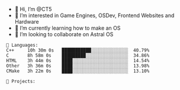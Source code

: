 - 👋 Hi, I’m @CT5
- 👀 I’m interested in Game Engines, OSDev, Frontend Websites and Hardware
- 🌱 I’m currently learning how to make an OS
- 💞️ I’m looking to collaborate on Astral OS

```text
💾 Languages:
C++     10h 30m 0s   ███████████░░░░░░░░░░░░░░  40.79%
C       8h 58m 0s    █████████░░░░░░░░░░░░░░░░  34.86%
HTML    3h 44m 0s    ████░░░░░░░░░░░░░░░░░░░░░  14.54%
Other   3h 36m 0s    ████░░░░░░░░░░░░░░░░░░░░░  13.98%
CMake   3h 22m 0s    ████░░░░░░░░░░░░░░░░░░░░░  13.10%

💼 Projects:
```
<!---
Cherrytree56567/Cherrytree56567 is a ✨ special ✨ repository because its `README.md` (this file) appears on your GitHub profile.
You can click the Preview link to take a look at your changes. 
--->
